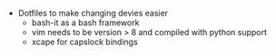 * Dotfiles to make changing devies easier
	- bash-it as a bash framework
	- vim needs to be version > 8 and compiled with python support
	- xcape for capslock bindings
